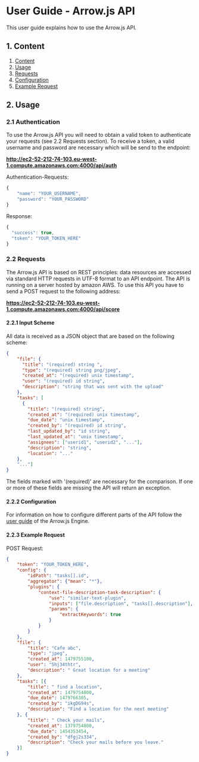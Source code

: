 # User Guide - Arrow.js API

This user guide explains how to use the Arrow.js API.

## 1. Content

1. [Content](#content)
2. [Usage](#usage)
 1. [Requests](#requests)
 2. [Configuration](#configuration)
 3. [Example Request](#example-Request)

## 2. Usage

### 2.1 Authentication
To use the Arrow.js API you will need to obtain a valid token to authenticate your requests (see 2.2 Requests section).
To receive a token, a valid username and password are necessary which will be send to the endpoint:

**http://ec2-52-212-74-103.eu-west-1.compute.amazonaws.com:4000/api/auth**

Authentication-Requests:
```javascript
{
	"name": "YOUR_USERNAME",
	"password": "YOUR_PASSWORD"
}
```

Response:
```javascript
{
  "success": true,
  "token": "YOUR_TOKEN_HERE"
}
```


### 2.2 Requests

The Arrow.js API is based on REST principles: data resources are accessed via standard HTTP requests in UTF-8 format to an API endpoint. The API is running on a server hosted by amazon AWS. To use this API you have to send a POST request to the following address:

**https://ec2-52-212-74-103.eu-west-1.compute.amazonaws.com:4000/api/score**

#### 2.2.1 Input Scheme

All data is received as a JSON object that are based on the following scheme:

```json
{
    "file": {
      "title": "(required) string ",
      "type": "(required) string png/jpeg",
      "created_at": "(required) unix timestamp",
      "user": "(required) id string",
      "description": "string that was sent with the upload"
    },
    "tasks": [
      {
        "title": "(required) string",
        "created_at": "(required) unix timestamp",
        "due_date": "unix timestamp",
        "created_by": "(required) id string",
        "last_updated_by": "id string",
        "last_updated_at": "unix timestamp",
        "assignees": ["userid1", "userid2", "..."],
        "description": "string",
        "location": "..."
    },
    "..."]
}
```

The fields marked with '(required)' are necessary for the comparison. If one or more of these fields are missing the API will return an exception.

#### 2.2.2 Configuration

For information on how to configure different parts of the API follow the [user guide](https://github.com/amos-ws16/amos-ws16-arrowjs/blob/master/docs/user-guide.md) of the Arrow.js Engine.

#### 2.2.3 Example Request

POST Request:

```json
{
    "token": "YOUR_TOKEN_HERE",
    "config": {
        "idPath": "tasks[].id",
        "aggregator": {"mean": "*"},
        "plugins": {
            "context-file-description-task-description": {
                "use": "similar-text-plugin",
                "inputs": ["file.description", "tasks[].description"],
                "params": {
                    "extractKeywords": true
                }
            }
        }
    },
    "file": {
        "title": "Cafe abc",
        "type": "jpeg",
        "created_at": 1479755100,
        "user": "5hj34thtr",
        "description": " Great location for a meeting"
    },
    "tasks": [{
        "title": " find a location",
        "created_at": 1479754800,
        "due_date": 1479766305,
        "created_by": "ikgDG94s",
        "description": "Find a location for the next meeting"
    }, {
        "title": " Check your mails",
        "created_at": 1379754800,
        "due_date": 1454353454,
        "created_by": "dfgj2s334",
        "description": "Check your mails before you leave."
    }]
}
```
